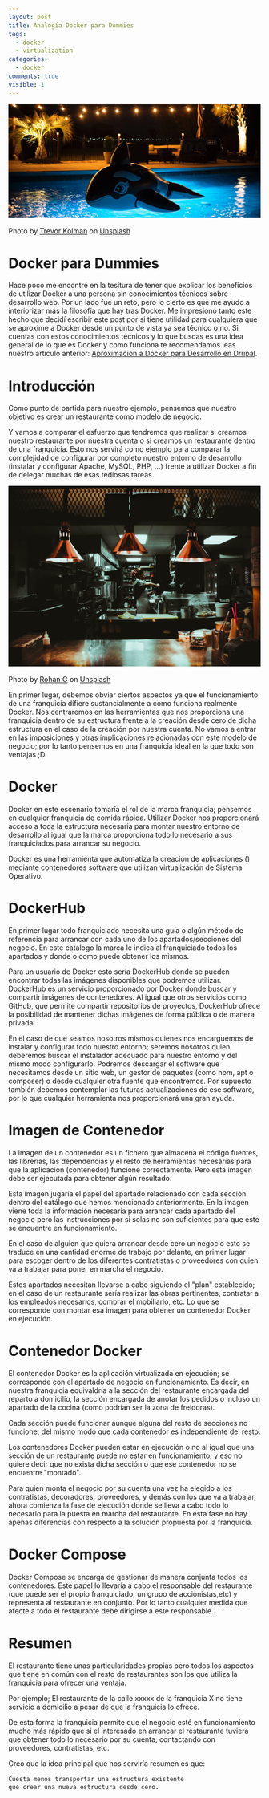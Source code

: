 ```yaml
---
layout: post
title: Analogía Docker para Dummies
tags:
  - docker
  - virtualization
categories:
  - docker
comments: true
visible: 1
---
```


![Docker](/../images/docker_dummies.jpg)

<span>Photo by <a href="https://unsplash.com/@tkolman?utm_source=unsplash&amp;utm_medium=referral&amp;utm_content=creditCopyText">Trevor Kolman</a> on <a href="https://unsplash.com/s/photos/whale-pool?utm_source=unsplash&amp;utm_medium=referral&amp;utm_content=creditCopyText">Unsplash</a></span>

# Docker para Dummies

Hace poco me encontré en la tesitura de tener que explicar los beneficios de utilizar Docker a una persona sin 
conocimientos técnicos sobre desarrollo web. 
Por un lado fue un reto, pero lo cierto es que me ayudo a interiorizar más la filosofía que hay tras Docker.
Me impresionó tanto este hecho que decidí escribir este post por si tiene utilidad para cualquiera que se aproxime a 
Docker desde un punto de vista ya sea técnico o no. 
Si cuentas con estos conocimientos técnicos y lo que buscas es una idea general de lo que es Docker y como funciona 
te recomendamos leas nuestro artículo anterior: [Aproximación a Docker para Desarrollo en Drupal](https://riloto.github.io/docker/).

# Introducción

Como punto de partida para nuestro ejemplo, pensemos que nuestro objetivo es crear un restaurante como modelo de negocio.

Y vamos a comparar el esfuerzo que tendremos que realizar si creamos nuestro restaurante por nuestra cuenta o si 
creamos un restaurante dentro de una franquicia. 
Esto nos servirá como ejemplo para comparar la complejidad de configurar por completo nuestro entorno de desarrollo 
(instalar y configurar Apache, MySQL, PHP, ...) frente a utilizar Docker a fin de delegar muchas de esas tediosas tareas.

![Cocina](/../images\rohan-g--mwNJswDlXE-unsplash.jpg)

<span>Photo by <a href="https://unsplash.com/@rohan_g?utm_source=unsplash&amp;utm_medium=referral&amp;utm_content=creditCopyText">Rohan G</a> on <a href="https://unsplash.com/s/photos/kitchen-restaurant?utm_source=unsplash&amp;utm_medium=referral&amp;utm_content=creditCopyText">Unsplash</a></span>

En primer lugar, debemos obviar ciertos aspectos ya que el funcionamiento de una franquicia difiere sustancialmente 
a como funciona realmente Docker.
Nos centraremos en las herramientas que nos proporciona una franquicia dentro de su estructura frente a la creación 
desde cero de dicha estructura en el caso de la creación por nuestra cuenta. 
No vamos a entrar en las imposiciones y otras implicaciones relacionadas con este modelo de negocio; por lo tanto 
pensemos en una franquicia ideal en la que todo son ventajas ;D.

# Docker

Docker en este escenario tomaría el rol de la marca franquicia; pensemos en cualquier franquicia de comida rápida.
Utilizar Docker nos proporcionará acceso a toda la estructura necesaria para montar nuestro entorno de desarrollo 
al igual que la marca proporciona todo lo necesario a sus franquiciados para arrancar su negocio.

Docker es una herramienta que automatiza la creación de aplicaciones () mediante contenedores software que 
utilizan virtualización de Sistema Operativo.

# DockerHub

En primer lugar todo franquiciado necesita una guía o algún método de referencia para arrancar con cada uno de los 
apartados/secciones del negocio. 
En este catálogo la marca le indica al franquiciado todos los apartados y donde o como puede obtener los mismos.  

Para un usuario de Docker esto sería DockerHub donde se pueden encontrar todas las imágenes disponibles que podremos utilizar.  
DockerHub es un servicio proporcionado por Docker donde buscar y compartir imágenes de contenedores. 
Al igual que otros servicios como GitHub, que permite compartir repositorios de proyectos, DockerHub ofrece la 
posibilidad de mantener dichas imágenes de forma pública o de manera privada.

En el caso de que seamos nosotros mismos quienes nos encarguemos de instalar y configurar todo nuestro entorno; 
seremos nosotros quien deberemos buscar el instalador adecuado para nuestro entorno y del mismo modo configurarlo.
Podremos descargar el software que necesitamos desde un sitio web, un gestor de paquetes (como npm, apt o composer) o desde 
cualquier otra fuente que encontremos.
Por supuesto también debemos contemplar las futuras actualizaciones de ese software, por lo que cualquier herramienta 
nos proporcionará una gran ayuda.  

# Imagen de Contenedor

La imagen de un contenedor es un fichero que almacena el código fuentes, las librerías, las dependencias y el resto de 
herramientas necesarias para que la aplicación (contenedor) funcione correctamente.
Pero esta imagen debe ser ejecutada para obtener algún resultado.

Esta imagen jugaría el papel del apartado relacionado con cada sección dentro del catálogo que hemos mencionado 
anteriormente. En la imagen viene toda la información necesaria para arrancar cada apartado del negocio pero las 
instrucciones por si solas no son suficientes para que este se encuentre en funcionamiento.

En el caso de alguien que quiera arrancar desde cero un negocio esto se traduce en una cantidad enorme de trabajo por delante,
en primer lugar para escoger dentro de los diferentes contratistas o proveedores con quien va a trabajar para poner en marcha 
el negocio. 

Estos apartados necesitan llevarse a cabo siguiendo el "plan" establecido; en el caso de un restaurante sería realizar 
las obras pertinentes, contratar a los empleados necesarios, comprar el mobiliario, etc.
Lo que se corresponde con montar esa imagen para obtener un contenedor Docker en ejecución.  

# Contenedor Docker

El contenedor Docker es la aplicación virtualizada en ejecución; se corresponde con el apartado de negocio en funcionamiento. 
Es decir, en nuestra franquicia equivaldría a la sección del restaurante encargada del reparto a domicilio, 
la sección encargada de anotar los pedidos o incluso un apartado de la cocina (como podrían ser la zona de freidoras).  

Cada sección puede funcionar aunque alguna del resto de secciones no funcione, del mismo modo que cada contenedor es 
independiente del resto.

Los contenedores Docker pueden estar en ejecución o no al igual que una sección de un restaurante puede no estar en 
funcionamiento; y eso no quiere decir que no exista dicha sección o que ese contenedor no se encuentre "montado". 

Para quien monta el negocio por su cuenta una vez ha elegido a los contratistas, decoradores, proveedores, y demás 
con los que va a trabajar, ahora comienza la fase de ejecución donde se lleva a cabo todo lo necesario para la puesta 
en marcha del restaurante.
En esta fase no hay apenas diferencias con respecto a la solución propuesta por la franquicia.

# Docker Compose

Docker Compose se encarga de gestionar de manera conjunta todos los contenedores. 
Este papel lo llevaría a cabo el responsable del restaurante (que puede ser el propio franquiciado, un grupo de accionistas,etc)
y representa al restaurante en conjunto.
Por lo tanto cualquier medida que afecte a todo el restaurante debe dirigirse a este responsable. 

 
# Resumen

El restaurante tiene unas particularidades propias pero todos los aspectos que tiene en común con el resto de 
restaurantes son los que utiliza la franquicia para ofrecer una ventaja.

Por ejemplo; El restaurante de la calle xxxxx de la franquicia X no tiene servicio a domicilio a pesar de que 
la franquicia lo ofrece.

De esta forma la franquicia permite que el negocio esté en funcionamiento mucho más rápido que si el interesado en 
arrancar el restaurante tuviera que obtener todo lo necesario por su cuenta; contactando con proveedores, contratistas, etc. 

Creo que la idea principal que nos serviría resumen es que:

    Cuesta menos transportar una estructura existente 
    que crear una nueva estructura desde cero.